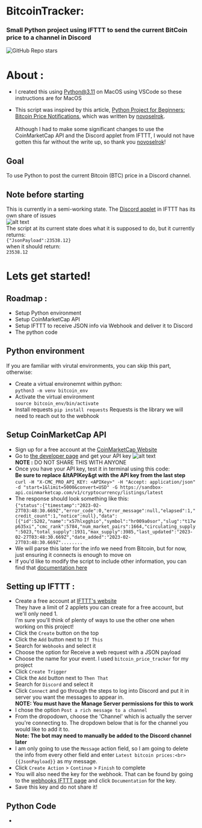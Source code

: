 # BitcoinTracker:
### Small Python project using IFTTT to send the current BitCoin price to a channel in Discord
  
![GitHub Repo stars](https://img.shields.io/github/stars/Pollyanna584/BitcoinTracker?style=social)

# About :
- I created this using Python@3.11 on MacOS using VSCode so these instructions are for MacOS

- This script was inspired by this article, [Python Project for Beginners: Bitcoin Price Notifications](https://realpython.com/python-bitcoin-ifttt/), which was written by [novoselrok](https://github.com/novoselrok).<br><br>Although I had to make some significant changes to use the CoinMarketCap API and the Discord applet from IFTTT, I would not have gotten this far without the write up, so thank you [novoselrok](https://github.com/novoselrok)!

## Goal
To use Python to post the current Bitcoin (BTC) price in a Discord channel.

## Note before starting
This is currently in a semi-working state.  The [Discord applet](https://ifttt.com/discord/health) in IFTTT has its own share of issues<br>![alt text](https://i.imgur.com/ypuQkpZ.png)<br>The script at its current state does what it is supposed to do, but it currently returns:<br>`{"JsonPayload":23538.12}`<br> when it should return:<br>`23538.12`<br>

# Lets get started!

## Roadmap :
- Setup Python environment
- Setup CoinMarketCap API
- Setup IFTTT to receive JSON info via Webhook and deliver it to Discord
- The python code

## Python environment
If you are familiar with virutal environments, you can skip this part, otherwise:
- Create a virtual environemnt within python:<br>`python3 -m venv bitcoin_env`
- Activate the virtual environment<br>`source bitcoin_env/bin/activate`
- Install requests `pip install requests`
Requests is the library we will need to reach out to the webhook

## Setup CoinMarketCap API
- Sign up for a free account at the [CoinMarketCap Website](https://coinmarketcap.com/api/)
- Go to [the developer page](https://pro.coinmarketcap.com/account) and get your API key
![alt text](https://i.imgur.com/W8855gW.png)<br>**NOTE :** DO NOT SHARE THIS WITH ANYONE<br>
- Once you have your API key, test it in terminal using this code:<br>**Be sure to replace &ltAPIKey&gt with the API key from the last step**<br>````curl -H "X-CMC_PRO_API_KEY: <APIKey>" -H "Accept: application/json" -d "start=1&limit=5000&convert=USD" -G https://sandbox-api.coinmarketcap.com/v1/cryptocurrency/listings/latest````
- The response should look something like this:<br>```{"status":{"timestamp":"2023-02-27T03:48:30.669Z","error_code":0,"error_message":null,"elapsed":1,"credit_count":1,"notice":null},"data":[{"id":5202,"name":"x57hlxgghio","symbol":"hr009a0sor","slug":"t17wp635xi","cmc_rank":5784,"num_market_pairs":1664,"circulating_supply":5023,"total_supply":1931,"max_supply":3985,"last_updated":"2023-02-27T03:48:30.669Z","date_added":"2023-02-27T03:48:30.669Z"........```
- We will parse this later for the info we need from Bitcoin, but for now, just ensuring it connects is enough to move on
- If you'd like to modify the script to include other information, you can find that [documentation here](https://coinmarketcap.com/api/documentation/v1/#section/Quick-Start-Guide)

## Setting up IFTTT :
- Create a free account at [IFTTT's website](https://ifttt.com/)<br>They have a limit of 2 applets you can create for a free account, but we'll only need 1.<br>I'm sure you'll think of plenty of ways to use the other one when working on this project!
- Click the `Create` button on the top
- Click the `Add` button next to `If This`
- Search for `Webhooks` and select it
- Choose the option for Receive a web request with a JSON payload
- Choose the name for your event.  I used `bitcoin_price_tracker` for my project
- Click `Create Trigger`
- Click the `Add` button next to `Then That`
- Search for `Discord` and select it
- Click `Connect` and go through the steps to log into Discord and put it in server you want the messages to appear in.<br>**NOTE: You must have the Manage Server permissions for this to work**
- I chose the option `Post a rich message to a channel`
- From the dropodown, choose the 'Channel' which is actually the server you're connecting to. The dropdown below that is for the channel you would like to add it to.<br>**Note: The bot may need to manually be added to the Discord channel later**
- I am only going to use the `Message` action field, so I am going to delete the info from every other field and enter ```Latest bitcoin prices:<br>{{JsonPayload}}``` as my message.
- Click `Create Action` > `Continue` > `Finish` to complete
- You will also need the key for the webhook.  That can be found by going to the [webhooks IFTTT page](https://ifttt.com/maker_webhooks) and click `Documentation` for the key.
- Save this key and do not share it!


## Python Code
- 